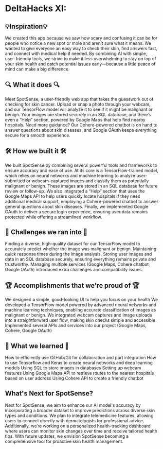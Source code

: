 # DeltaHacks XI:

## 💡Inspiration💡
We created this app because we saw how scary and confusing it can be for people who notice a new spot or mole and aren’t sure what it means. We wanted to give everyone an easy way to check their skin, find answers fast, and connect with medical help if needed. By combining AI with simple, user-friendly tools, we strive to make it less overwhelming to stay on top of your skin health and catch potential issues early—because a little peace of mind can make a big difference.

## 🔍 What it does 🔍
Meet SpotSense, a user-friendly web app that takes the guesswork out of checking for skin cancer. Upload or snap a photo through your webcam, and our TensorFlow model will analyze it to see if it might be malignant or benign. Your images are stored securely in an SQL database, and there’s even a “Help” section, powered by Google Maps that help find nearby hospitals. Need more guidance? Our Cohere-powered chatbot is on hand to answer questions about skin diseases, and Google OAuth keeps everything secure for a smooth experience.

## 🛠️ How we built it 🛠️
We built SpotSense by combining several powerful tools and frameworks to ensure accuracy and ease of use. At its core is a TensorFlow-trained model, which relies on neural networks and machine learning to analyze user-submitted or webcam-captured images and classify them as potentially malignant or benign. These images are stored in an SQL database for future review or follow-up. We also integrated a “Help” section that uses the Google Maps API to help users quickly locate hospitals if they need additional medical support, employing a Cohere-powered chatbot to answer general questions about skin diseases. Finally, we implemented Google OAuth to deliver a secure login experience, ensuring user data remains protected while offering a streamlined workflow.

## 🚧 Challenges we ran into 🚧
Finding a diverse, high-quality dataset for our TensorFlow model to accurately predict whether the image was malignant or benign.
Maintaining quick response times during the image analysis.
Storing user images and data in an SQL database securely, ensuring everything remains private and trustworthy.
Managing multiple services (Google Maps, Cohere chatbot, Google OAuth) introduced extra challenges and compatibility issues.

## 🏆 Accomplishments that we're proud of 🏆
We designed a simple, good-looking UI to help you focus on your health
We developed a TensorFlow model powered by advanced neural networks and machine learning techniques, enabling accurate classification of images as malignant or benign.
We integrated webcam captures and image uploads into a straightforward user flow, making skin checks simple and accessible.
Implemented several APIs and services into our project (Google Maps, Cohere, Google OAuth)

## 🧠 What we learned 🧠
How to efficiently use GitHub/Git for collaboration and part integration
How to use Tensorflow and Keras to create neural networks and deep learning models
Using SQL to store images in databases
Setting up webcam features
Using Google Maps API to retrieve routes to the nearest hospitals based on user address
Using Cohere API to create a friendly chatbot

## What's Next for SpotSense?
Next for SpotSense, we aim to enhance our AI model's accuracy by incorporating a broader dataset to improve predictions across diverse skin types and conditions. We plan to integrate telemedicine features, allowing users to connect directly with dermatologists for professional advice. Additionally, we’re working on a personalized health-tracking dashboard where users can monitor skin changes over time and receive tailored health tips. With future updates, we envision SpotSense becoming a comprehensive tool for proactive skin health management.
